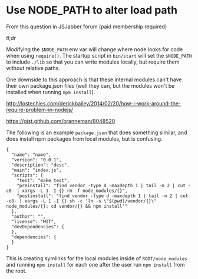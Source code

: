 # Use NODE_PATH to alter load path

From this question in JSJabber forum (paid membership required)

*tl;dr*

Modifying the `$NODE_PATH` env var will change where node looks for code when using `require()`. The startup script in `bin/start` will set the `$NODE_PATH` to include `./lib` so that you can write modules locally, but require them without relative paths.

One downside to this approach is that these internal modules can't have their own package.json files (well they can, but the modules won't be installed when running `npm install`).

http://lostechies.com/derickbailey/2014/02/20/how-i-work-around-the-require-problem-in-nodejs/

https://gist.github.com/branneman/8048520

The following is an example `package.json` that does something similar, and does install npm packages from local modules, but is confusing.

```
{
  "name": "name",
  "version": "0.0.1",
  "description": "desc",
  "main": "index.js",
  "scripts": {
    "test": "make test",
    "preinstall": "find vendor -type d -maxdepth 1 | tail -n 2 | cut -c8- | xargs -L 1 -I {} rm -f node_modules/{}",
    "postinstall": "find vendor -type d -maxdepth 1 | tail -n 2 | cut -c8- | xargs -L 1 -I {} sh -c 'ln -s \"$(pwd)/vendor/{}\" node_modules/{}; cd vendor/{} && npm install'"
  },
  "author": "",
  "license": "MIT",
  "devDependencies": {
  },
  "dependencies": {
  }
}
```

This is creating symlinks for the local modules inside of `ROOT/node_modules` and running `npm install` for each one after the user run `npm install` from the root.

